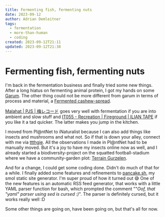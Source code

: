 ```yaml
---
title: Fermenting fish, fermenting nuts
date: 2023-09-12
author: Adrian Demleitner
tags:
  - fermentation
  - more-than-human
  - coding
created: 2023-09-12T21:11
updated: 2023-09-12T21:38
---
```

# Fermenting fish, fermenting nuts
I'm back in the fermentation business and finally tried some new things. After a long hiatus on fermenting animal protein, I got my hands on some [Garum](notes/Garum.md). The other thing could not be more different from garum in terms of process and material, a [Fermented cashew-spread](notes/Fermented%20cashew-spread.md).

[Malahat | PJS | 梅レコード](https://umerecords.bandcamp.com/album/malahat) goes very well with fermentation if you are into ambient and slow stuff and [IT055 - Recreation | Fireground | ILIAN TAPE](https://iliantape.bandcamp.com/album/it055-recreation) if you like it a tad quicker. The latter makes you jump in the kitchen.

I moved from Pl@ntNet to iNaturalist because I can also add things like insects and mushrooms and what not. So if that is down your alley, connect with me via [ttthgie](https://www.inaturalist.org/people/ttthgie). All the observations I made in Pl@ntNet had to be manually moved. But it's a joy to have my insects online now as well, and I already started a biodiversity-project on the squatted football-stadium where we have a community-garden plot: [Terrain Gurzelen](https://www.inaturalist.org/projects/terrain-gurzelen). 

And for a change, I could get some coding done. Didn't do much of that for a while. I finally added some features and refinements to [pancake.sh](https://codeberg.org/thgie/pancake.sh), my smol static site generator. I'm super proud of how it turned out 😅 One of the new features is an automatic RSS feed generator, that works with a little YAML parser function for bash, which prompted the comment ""*Oof, that "yaml" parser using sed is cursed :)*". The parser is definitely cursed, but it works really well :D

Some other things are going on, have been going on, but that's all for now.